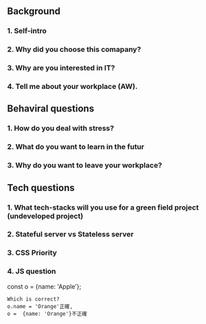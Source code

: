 ## Background

### 1. Self-intro

### 2. Why did you choose this comapany?

### 3. Why are you interested in IT?

### 4. Tell me about your workplace (AW).

## Behaviral questions

### 1. How do you deal with stress?

### 2. What do you want to learn in the futur

### 3. Why do you want to leave your workplace?

## Tech questions

### 1. What tech-stacks will you use for a green field project (undeveloped project)

### 2. Stateful server vs Stateless server

### 3. CSS Priority

### 4. JS question
const o = {name: 'Apple'}; 
```
Which is correct?
o.name = 'Orange'正確, 
o =  {name: 'Orange'}不正確

```

